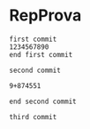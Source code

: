 # RepProva


	first commit
	1234567890
	end first commit
	
	second commit
	
	9+874551
	
	end second commit
	
	third commit
	